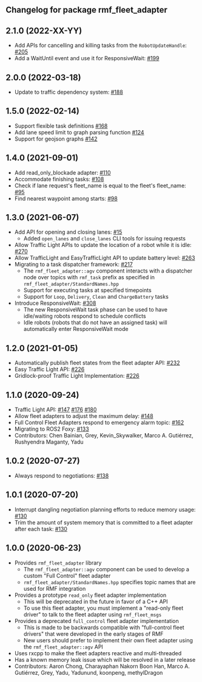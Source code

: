 ## Changelog for package rmf_fleet_adapter

2.1.0 (2022-XX-YY)
------------------
* Add APIs for cancelling and killing tasks from the `RobotUpdateHandle`: [#205](https://github.com/open-rmf/rmf_ros2/pull/205)
* Add a WaitUntil event and use it for ResponsiveWait: [#199](https://github.com/open-rmf/rmf_ros2/pull/199)

2.0.0 (2022-03-18)
------------------
* Update to traffic dependency system: [#188](https://github.com/open-rmf/rmf_ros2/pull/188)

1.5.0 (2022-02-14)
------------------
* Support flexible task definitions [#168](https://github.com/open-rmf/rmf_ros2/pull/168)
* Add lane speed limit to graph parsing function [#124](https://github.com/open-rmf/rmf_ros2/pull/124)
* Support for geojson graphs [#142](https://github.com/open-rmf/rmf_ros2/pull/142)

1.4.0 (2021-09-01)
------------------
* Add read_only_blockade adapter: [#110](https://github.com/open-rmf/rmf_ros2/pull/110)
* Accommodate finishing tasks: [#108](https://github.com/open-rmf/rmf_ros2/pull/108)
* Check if lane request's fleet_name is equal to the fleet's fleet_name: [#95](https://github.com/open-rmf/rmf_ros2/pull/95)
* Find nearest waypoint among starts: [#98](https://github.com/open-rmf/rmf_ros2/pull/98)

1.3.0 (2021-06-07)
------------------
* Add API for opening and closing lanes: [#15](https://github.com/open-rmf/rmf_ros2/pull/15)
    * Added `open_lanes` and `close_lanes` CLI tools for issuing requests
* Allow Traffic Light APIs to update the location of a robot while it is idle: [#270](https://github.com/osrf/rmf_core/pull/270)
* Allow TrafficLight and EasyTrafficLight API to update battery level: [#263](https://github.com/osrf/rmf_core/pull/263)
* Migrating to a task dispatcher framework: [#217](https://github.com/osrf/rmf_core/pull/217)
    * The `rmf_fleet_adapter::agv` component interacts with a dispatcher node over topics with `rmf_task` prefix as specified in `rmf_fleet_adapter/StandardNames.hpp`
    * Support for executing tasks at specified timepoints
    * Support for `Loop`, `Delivery`, `Clean` and `ChargeBattery` tasks
* Introduce ResponsiveWait: [#308](https://github.com/osrf/rmf_core/pull/308)
    * The new ResponsiveWait task phase can be used to have idle/waiting robots respond to schedule conflicts
    * Idle robots (robots that do not have an assigned task) will automatically enter ResponsiveWait mode


1.2.0 (2021-01-05)
------------------
* Automatically publish fleet states from the fleet adapter API: [#232](https://github.com/osrf/rmf_core/pull/232)
* Easy Traffic Light API: [#226](https://github.com/osrf/rmf_core/pull/226)
* Gridlock-proof Traffic Light Implementation: [#226](https://github.com/osrf/rmf_core/pull/226)

1.1.0 (2020-09-24)
------------------
* Traffic Light API: [#147](https://github.com/osrf/rmf_core/pull/147) [#176](https://github.com/osrf/rmf_core/pull/176) [#180](https://github.com/osrf/rmf_core/pull/180)
* Allow fleet adapters to adjust the maximum delay: [#148](https://github.com/osrf/rmf_core/pull/148)
* Full Control Fleet Adapters respond to emergency alarm topic: [#162](https://github.com/osrf/rmf_core/pull/162)
* Migrating to ROS2 Foxy: [#133](https://github.com/osrf/rmf_core/pull/133)
* Contributors: Chen Bainian, Grey, Kevin_Skywalker, Marco A. Gutiérrez, Rushyendra Maganty, Yadu

1.0.2 (2020-07-27)
------------------
* Always respond to negotiations: [#138](https://github.com/osrf/rmf_core/pull/138)

1.0.1 (2020-07-20)
------------------
* Interrupt dangling negotiation planning efforts to reduce memory usage: [#130](https://github.com/osrf/rmf_core/pull/130/)
* Trim the amount of system memory that is committed to a fleet adapter after each task: [#130](https://github.com/osrf/rmf_core/pull/130/)

1.0.0 (2020-06-23)
------------------
* Provides `rmf_fleet_adapter` library
    * The `rmf_fleet_adapter::agv` component can be used to develop a custom "Full Control" fleet adapter
    * `rmf_fleet_adapter/StandardNames.hpp` specifies topic names that are used for RMF integration
* Provides a prototype `read_only` fleet adapter implementation
    * This will be deprecated in the future in favor of a C++ API
    * To use this fleet adapter, you must implement a "read-only fleet driver" to talk to the fleet adapter using `rmf_fleet_msgs`
* Provides a deprecated `full_control` fleet adapter implementation
    * This is made to be backwards compatible with "full-control fleet drivers" that were developed in the early stages of RMF
    * New users should prefer to implement their own fleet adapter using the `rmf_fleet_adapter::agv` API
* Uses rxcpp to make the fleet adapters reactive and multi-threaded
* Has a known memory leak issue which will be resolved in a later release
* Contributors: Aaron Chong, Charayaphan Nakorn Boon Han, Marco A. Gutiérrez, Grey, Yadu, Yadunund, koonpeng, methylDragon

